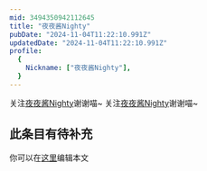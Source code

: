 ```yaml
---
mid: 3494350942112645
title: "夜夜酱Nighty"
pubDate: "2024-11-04T11:22:10.991Z"
updatedDate: "2024-11-04T11:22:10.991Z"
profile:
  {
    Nickname: ["夜夜酱Nighty"],
  }
---
```


关注[夜夜酱Nighty](https://space.bilibili.com/3494350942112645)谢谢喵~ 关注[夜夜酱Nighty](https://space.bilibili.com/3494350942112645)谢谢喵~

## 此条目有待补充
你可以在[这里](https://github.com/Yuhanawa/VTuber.ICU-Content/edit/master/v/夜夜酱Nighty/index.md)编辑本文
